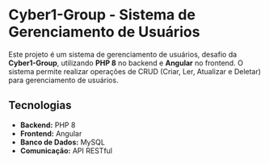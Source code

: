 # Cyber1-Group - Sistema de Gerenciamento de Usuários

Este projeto é um sistema de gerenciamento de usuários, desafio da **Cyber1-Group**, utilizando **PHP 8** no backend e **Angular** no frontend. O sistema permite realizar operações de CRUD (Criar, Ler, Atualizar e Deletar) para gerenciamento de usuários.

## Tecnologias

- **Backend:** PHP 8
- **Frontend:** Angular
- **Banco de Dados:** MySQL
- **Comunicação:** API RESTful
